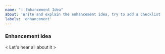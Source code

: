 ```yaml
---
name: "💡 Enhancement Idea"
about: 'Write and explain the enhancement idea, try to add a checklist'
labels: 'enhancement'
---
```


### Enhancement idea

< Let's hear all about it >

